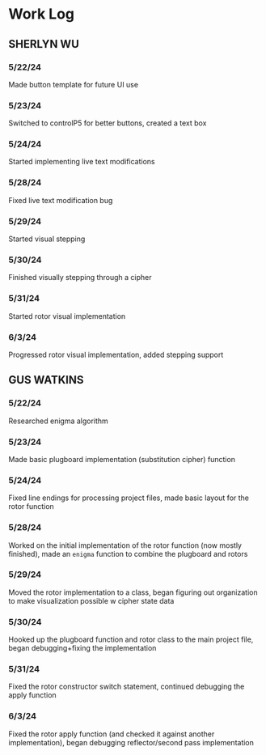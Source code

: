 # Work Log

## SHERLYN WU

### 5/22/24

Made button template for future UI use

### 5/23/24

Switched to controlP5 for better buttons, created a text box

### 5/24/24

Started implementing live text modifications

### 5/28/24

Fixed live text modification bug

### 5/29/24

Started visual stepping

### 5/30/24

Finished visually stepping through a cipher 

### 5/31/24

Started rotor visual implementation

### 6/3/24

Progressed rotor visual implementation, added stepping support

## GUS WATKINS

### 5/22/24

Researched enigma algorithm

### 5/23/24

Made basic plugboard implementation (substitution cipher) function

### 5/24/24

Fixed line endings for processing project files, made basic layout for the rotor function

### 5/28/24

Worked on the initial implementation of the rotor function (now mostly finished), made an `enigma` function to combine the plugboard and rotors

### 5/29/24

Moved the rotor implementation to a class, began figuring out organization to make visualization possible w cipher state data

### 5/30/24

Hooked up the plugboard function and rotor class to the main project file, began debugging+fixing the implementation

### 5/31/24

Fixed the rotor constructor switch statement, continued debugging the apply function

### 6/3/24

Fixed the rotor apply function (and checked it against another implementation), began debugging reflector/second pass implementation
